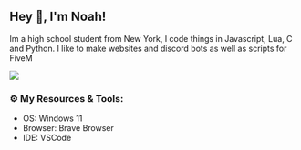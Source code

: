 ## Hey 👋, I'm Noah!

Im a high school student from New York, I code things in Javascript, Lua, C and Python. I like to make websites and discord bots as well as scripts for FiveM

<img src="https://github-readme-stats.vercel.app/api?username=noahmorlock&&show_icons=true&title_color=ffffff&icon_color=bb2acf&text_color=daf7dc&bg_color=151515">

### ⚙️ My Resources & Tools:

- OS: Windows 11
- Browser: Brave Browser
- IDE: VSCode

